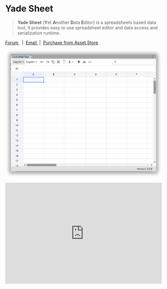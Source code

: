 # Yade Sheet

> **Yade Sheet** (**Y**et **A**nother **D**ata **E**ditor) is a spreadsheets based data tool, it provides easy to use spreadsheet editor and data access and serialization runtime. 

<a href='https://forum.unity.com/threads/yade-spreadsheet-inside-unity-editor.906947/?aid=1011lGoJ' target="_blank"> Forum </a>&nbsp; |&nbsp; <a href='mailto:amlovey@qq.com'> Email </a> &nbsp;|&nbsp; <a href='https://assetstore.unity.com/packages/tools/utilities/yade-sheet-171399?aid=1011lGoJ'  target="_blank"> Purchase from Asset Store </a>

![Preview](Manual.assets/overview.png)

<div style='position:relative;width:100%;height:0px;padding-bottom:64.7%'>
<iframe style="position: absolute;left:0;top:0;width:100%;height:100%" src="https://www.youtube.com/embed/G3RGmN1g7Ew" frameborder="0" allowfullscreen></iframe>
</div>